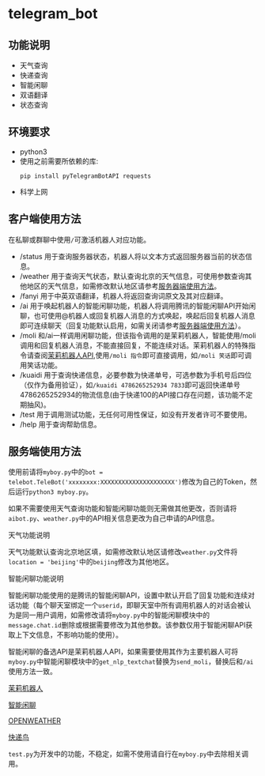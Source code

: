 # telegram_bot

## 功能说明

- 天气查询
- 快递查询
- 智能闲聊
- 双语翻译
- 状态查询

## 环境要求

- python3
- 使用之前需要所依赖的库:
    ```
    pip install pyTelegramBotAPI requests 
    ```
- 科学上网

## 客户端使用方法

在私聊或群聊中使用`/`可激活机器人对应功能。

- /status 用于查询服务器状态，机器人将以文本方式返回服务器当前的状态信息。
- /weather 用于查询天气状态，默认查询北京的天气信息，可使用参数查询其他地区的天气信息，如需修改默认地区请参考[服务器端使用方法](#weather)。
- /fanyi 用于中英双语翻译，机器人将返回查询词原文及其对应翻译。
- /ai 用于唤起机器人的智能闲聊功能，机器人将调用腾讯的智能闲聊API开始闲聊，也可使用@机器人或回复机器人消息的方式唤起，唤起后回复机器人消息即可连续聊天（回复功能默认启用，如需关闭请参考[服务器端使用方法](#ai)）。
- /moli 和/ai一样调用闲聊功能，但该指令调用的是茉莉机器人，智能使用/moli调用和回复机器人消息，不能直接回复，不能连续对话。茉莉机器人的特殊指令请查阅[茉莉机器人API](http://www.itpk.cn/robot.php),使用`/moli 指令`即可直接调用，如`/moli 笑话`即可调用笑话功能。
- /kuaidi 用于查询快递信息，必要参数为快递单号，可选参数为手机号后四位（仅作为备用验证），如`/kuaidi 4786265252934 7833`即可返回快递单号4786265252934的物流信息(由于快递100的API接口存在问题，该功能不定期抽风)。
- /test 用于调用测试功能，无任何可用性保证，如没有开发者许可不要使用。
- /help 用于查询帮助信息。

## 服务端使用方法

使用前请将`myboy.py`中的`bot = telebot.TeleBot('xxxxxxxx:XXXXXXXXXXXXXXXXXXXXX')`修改为自己的Token，然后运行`python3 myboy.py`。

如果不需要使用天气查询功能和智能闲聊功能则无需做其他更改，否则请将`aibot.py`、`weather.py`中的API相关信息更改为自己申请的API信息。

<span id="weather">天气功能说明</span>

天气功能默认查询北京地区填，如需修改默认地区请修改`weather.py`文件将`location = 'beijing'`中的`beijing`修改为其他地区。

<span id="ai">智能闲聊功能说明</span>

智能闲聊功能使用的是腾讯的智能闲聊API，设置中默认开启了回复功能和连续对话功能（每个聊天室绑定一个`userid`，即聊天室中所有调用机器人的对话会被认为是同一用户调用，如需修改请将`myboy.py`中的智能闲聊模块中的`message.chat.id`删除或根据需要修改为其他参数。该参数仅用于智能闲聊API获取上下文信息，不影响功能的使用）。

智能闲聊的备选API是茉莉机器人API，如果需要使用其作为主要机器人可将`myboy.py`中智能闲聊模块中的`get_nlp_textchat`替换为`send_moli`，替换后和`/ai`使用方法一致。

[茉莉机器人](http://www.itpk.cn/robot.php)

[智能闲聊](https://ai.qq.com/product/nlpchat.shtml)

[OPENWEATHER](https://openweathermap.org/api)

[快递鸟](https://www.kdniao.com/api-all)

`test.py`为开发中的功能，不稳定，如需不使用请自行在`myboy.py`中去除相关调用。


